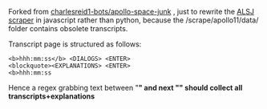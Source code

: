 Forked from [charlesreid1-bots/apollo-space-junk](https://github.com/charlesreid1-bots/apollo-space-junk) , just to rewrite the [ALSJ scraper](https://github.com/charlesreid1-bots/apollo-space-junk/blob/master/scrape/apollo11/apollo11.py) in javascript rather than python, because the /scrape/apollo11/data/ folder contains obsolete transcripts.

Transcript page is structured as follows:

```
<b>hhh:mm:ss</b> <DIALOGS> <ENTER>
<blockquote><EXPLANATIONS> <ENTER>
<b>hhh:mm:ss
```
  
Hence a regex grabbing text between "<b>" and next "<b>" should collect all transcripts+explanations
